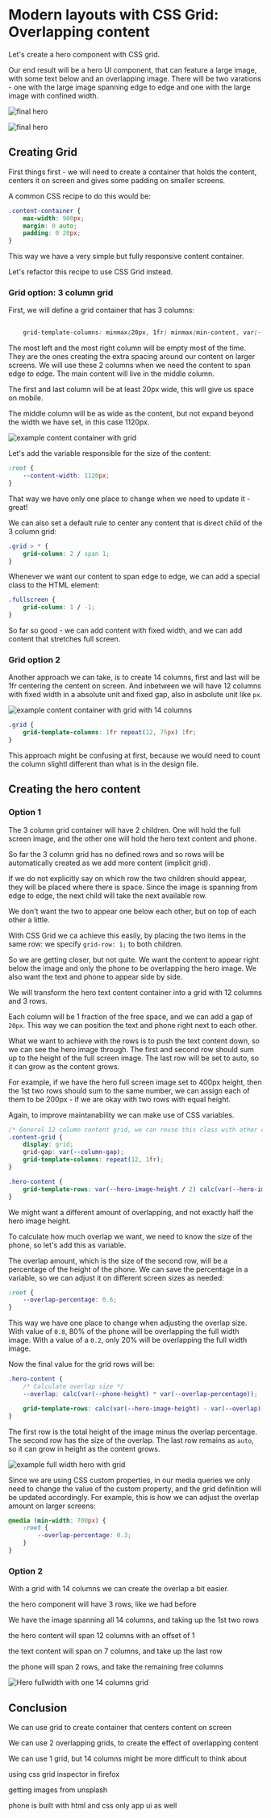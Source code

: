 # Modern layouts with CSS Grid: Overlapping content

Let's create a hero component with CSS grid.

Our end result will be a hero UI component, that can feature a large image, with some text below and an overlapping image. There will be two varations - one with the large image spanning edge to edge and one with the large image with confined width.

![final hero](hero-fullwidth-final.png)

![final hero](hero-card-final.png)

## Creating Grid

First things first - we will need to create a container that holds the content, centers it on screen and gives some padding on smaller screens.

A common CSS recipe to do this would be:

```css
.content-container {
    max-width: 900px;
    margin: 0 auto;
    padding: 0 20px;
}
```

This way we have a very simple but fully responsive content container.

Let's refactor this recipe to use CSS Grid instead.

### Grid option: 3 column grid

First, we will define a grid container that has 3 columns:



```css
    
    grid-template-columns: minmax(20px, 1fr) minmax(min-content, var(--content-width)) minmax(20px, 1fr);
```

The most left and the most right column will be empty most of the time. 
They are the ones creating the extra spacing around our content on larger screens. We will use these 2 columns when we need the content to span edge to edge. The main content will live in the middle column.

The first and last column will be at least 20px wide, this will give us space on mobile.

The middle column will be as wide as the content, but not expand beyond the width we have set, in this case 1120px.

![example content container with grid](example-content-container.png)

Let's add the variable responsible for the size of the content:

```css
:root {
    --content-width: 1120px;
}
```

That way we have only one place to change when we need to update it - great!

We can also set a default rule to center any content that is direct child of the 3 column grid:

```css
.grid > * {
    grid-column: 2 / span 1;
}
```

Whenever we want our content to span edge to edge, we can add a special class to the HTML element:

```css
.fullscreen {
    grid-column: 1 / -1;
}
```

So far so good - we can add content with fixed width, and we can add content that stretches full screen.

### Grid option 2

Another approach we can take, is to create 14 columns, first and last will be 1fr centering the centent on screen.
And inbetween we will have 12 columns with fixed width in a absolute unit and fixed gap, also in asbolute unit like `px`.

![example content container with grid with 14 columns](example-content-container-14-columns.png)

```css
.grid {
    grid-template-columns: 1fr repeat(12, 75px) 1fr;
}
```

This approach might be confusing at first, because we would need to count the column slightl different than what is in the design file.

## Creating the hero content

### Option 1

The 3 column grid container will have 2 children. One will hold the full screen image, and the other one will hold the hero text content and phone. 

So far the 3 column grid has no defined rows and so rows will be automatically created as we add more content (implicit grid).

If we do not explicitly say on which row the two children should appear, they will be placed where there is space. Since the image is spanning from edge to edge, the next child will take the next available row.

We don't want the two to appear one below each other, but on top of each other a little.

With CSS Grid we ca achieve this easily, by placing the two items in the same row: we specify `grid-row: 1;` to both children.

So we are getting closer, but not quite. We want the content to appear right below the image and only the phone to be overlapping the hero image. We also want the text and phone to appear side by side.

We will transform the hero text content container into a grid with 12 columns and 3 rows. 

Each column will be 1 fraction of the free space, and we can add a gap of `20px`. This way we can position the text and phone right next to each other.

What we want to achieve with the rows is to push the text content down, so we can see the hero image through. The first and second row should sum up to the height of the full screen image. The last row will be set to auto, so it can grow as the content grows.

For example, if we have the hero full screen image set to 400px height, then the 1st two rows should sum to the same number, we can assign each of them to be 200px - if we are okay with two rows with equal height.

Again, to improve maintanability we can make use of CSS variables.

```css
/* General 12 column content grid, we can reuse this class with other components */
.content-grid {
    display: grid;
    grid-gap: var(--column-gap);
    grid-template-columns: repeat(12, 1fr);
}

.hero-content {
    grid-template-rows: var(--hero-image-height / 2) calc(var(--hero-image-height) / 2) auto;
}

```

We might want a different amount of overlapping, and not exactly half the hero image height.

To calculate how much overlap we want, we need to know the size of the phone, so let's add this as variable.

The overlap amount, which is the size of the second row, will be a percentage of the height of the phone.
We can save the percentage in a variable, so we can adjust it on different screen sizes as needed:

```css
:root {
    --overlap-percentage: 0.6;
}
```

This way we have one place to change when adjusting the overlap size. With value of `0.8`, 80% of the phone will be overlapping the full width image. With a value of a `0.2`, only 20% will be overlapping the full width image.

Now the final value for the grid rows will be:

```css
.hero-content {
    /* Calculate overlap size */
    --overlap: calc(var(--phone-height) * var(--overlap-percentage));

    grid-template-rows: calc(var(--hero-image-height) - var(--overlap)) var(--overlap) auto;
}
```

The first row is the total height of the image minus the overlap percentage. The second row has the size of the overlap. The last row remains as `auto`, so it can grow in height as the content grows.

![example full width hero with grid](hero-fullwidth-content-grid.png)

Since we are using CSS custom properties, in our media queries we only need to change the value of the custom property, and the grid definition will be updated accordingly. For example, this is how we can adjust the overlap amount on larger screens:

```css
@media (min-width: 700px) {
    :root {
        --overlap-percentage: 0.3;
    }
}
```

### Option 2

With a grid with 14 columns we can create the overlap a bit easier.

the hero component will have 3 rows, like we had before

We have the image spanning all 14 columns, and taking up the 1st two rows

the hero content will span 12 columns with an offset of 1

the text content will span on 7 columns, and take up the last row

the phone will span 2 rows, and take the remaining free columns

![Hero fullwidth with one 14 columns grid](hero-fullwidth-14-columns.png)

## Conclusion

We can use grid to create container that centers content on screen

We can use 2 overlapping grids, to create the effect of overlapping content

We can use 1 grid, but 14 columns might be more difficult to think about



using css grid inspector in firefox

getting images from unsplash

phone is built with html and css only 
app ui as well


